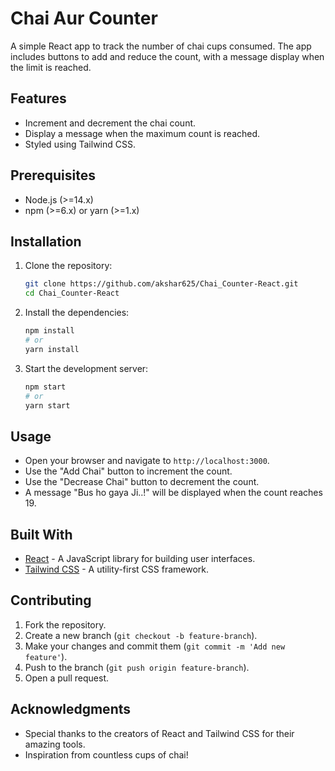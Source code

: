# Chai Aur Counter

A simple React app to track the number of chai cups consumed. The app includes buttons to add and reduce the count, with a message display when the limit is reached.

## Features

- Increment and decrement the chai count.
- Display a message when the maximum count is reached.
- Styled using Tailwind CSS.

## Prerequisites

- Node.js (>=14.x)
- npm (>=6.x) or yarn (>=1.x)

## Installation

1. Clone the repository:

    ```bash
    git clone https://github.com/akshar625/Chai_Counter-React.git
    cd Chai_Counter-React
    ```

2. Install the dependencies:

    ```bash
    npm install
    # or
    yarn install
    ```

3. Start the development server:

    ```bash
    npm start
    # or
    yarn start
    ```

## Usage

- Open your browser and navigate to `http://localhost:3000`.
- Use the "Add Chai" button to increment the count.
- Use the "Decrease Chai" button to decrement the count.
- A message "Bus ho gaya Ji..!" will be displayed when the count reaches 19.

## Built With

- [React](https://reactjs.org/) - A JavaScript library for building user interfaces.
- [Tailwind CSS](https://tailwindcss.com/) - A utility-first CSS framework.

## Contributing

1. Fork the repository.
2. Create a new branch (`git checkout -b feature-branch`).
3. Make your changes and commit them (`git commit -m 'Add new feature'`).
4. Push to the branch (`git push origin feature-branch`).
5. Open a pull request.



## Acknowledgments

- Special thanks to the creators of React and Tailwind CSS for their amazing tools.
- Inspiration from countless cups of chai!


